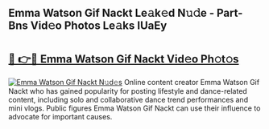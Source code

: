 ## Emma Watson Gif Nackt Le𝚊k𝚎d N𝚞𝚍e - Part-Bns Vid𝚎o Photos Le𝚊ks IUaEy

# <h2><a href="http://fb3j4pz.evod.top/?m=Emma+Watson+Gif+Nackt">🔗 👉🔴 Emma Watson Gif Nackt Vid𝚎o Ph𝚘t𝚘s</a></h2>

[![Emma Watson Gif Nackt N𝚞d𝚎s](https://i.imgur.com/8V9OHl7.gif)](http://fb3j4pz.evod.top/?m=Emma+Watson+Gif+Nackt)
Online content creator Emma Watson Gif Nackt who has gained popularity for posting lifestyle and dance-related content, including solo and collaborative dance trend performances and mini vlogs. Public figures Emma Watson Gif Nackt can use their influence to advocate for important causes. 
